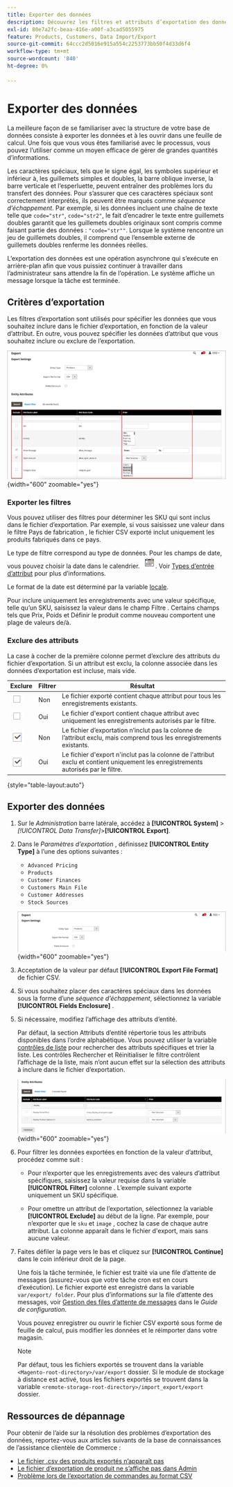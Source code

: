 ```yaml
---
title: Exporter des données
description: Découvrez les filtres et attributs d’exportation des données et comment exporter des données à partir de votre magasin.
exl-id: 80e7a2fc-beaa-416e-a00f-a3cad5055975
feature: Products, Customers, Data Import/Export
source-git-commit: 64ccc2d5016e915a554c2253773bb50f4d33d6f4
workflow-type: tm+mt
source-wordcount: '840'
ht-degree: 0%

---
```


# Exporter des données

La meilleure façon de se familiariser avec la structure de votre base de données consiste à exporter les données et à les ouvrir dans une feuille de calcul. Une fois que vous vous êtes familiarisé avec le processus, vous pouvez l’utiliser comme un moyen efficace de gérer de grandes quantités d’informations.

Les caractères spéciaux, tels que le signe égal, les symboles supérieur et inférieur à, les guillemets simples et doubles, la barre oblique inverse, la barre verticale et l’esperluette, peuvent entraîner des problèmes lors du transfert des données. Pour s’assurer que ces caractères spéciaux sont correctement interprétés, ils peuvent être marqués comme _séquence d’échappement_. Par exemple, si les données incluent une chaîne de texte telle que `code="str"`, `code="str2"`, le fait d’encadrer le texte entre guillemets doubles garantit que les guillemets doubles originaux sont compris comme faisant partie des données : `"code="str""`. Lorsque le système rencontre un jeu de guillemets doubles, il comprend que l’ensemble externe de guillemets doubles renferme les données réelles.

L’exportation des données est une opération asynchrone qui s’exécute en arrière-plan afin que vous puissiez continuer à travailler dans l’administrateur sans attendre la fin de l’opération. Le système affiche un message lorsque la tâche est terminée.

## Critères d’exportation

Les filtres d’exportation sont utilisés pour spécifier les données que vous souhaitez inclure dans le fichier d’exportation, en fonction de la valeur d’attribut. En outre, vous pouvez spécifier les données d’attribut que vous souhaitez inclure ou exclure de l’exportation.

![Critères d’exportation des données](./assets/data-export-entity-attributes-exclude.png){width="600" zoomable="yes"}

### Exporter les filtres

Vous pouvez utiliser des filtres pour déterminer les SKU qui sont inclus dans le fichier d’exportation. Par exemple, si vous saisissez une valeur dans le filtre Pays de fabrication , le fichier CSV exporté inclut uniquement les produits fabriqués dans ce pays.

Le type de filtre correspond au type de données. Pour les champs de date, vous pouvez choisir la date dans le calendrier. ![Icône Calendrier](../assets/icon-calendar.png). Voir [Types d’entrée d’attribut](../catalog/attributes-input-types.md) pour plus d’informations.

Le format de la date est déterminé par la variable [locale](../getting-started/store-details.md#locale-options).

Pour inclure uniquement les enregistrements avec une valeur spécifique, telle qu’un SKU, saisissez la valeur dans le champ Filtre . Certains champs tels que Prix, Poids et Définir le produit comme nouveau comportent une plage de valeurs de/à.

### Exclure des attributs

La case à cocher de la première colonne permet d’exclure des attributs du fichier d’exportation. Si un attribut est exclu, la colonne associée dans les données d’exportation est incluse, mais vide.

| Exclure | Filtrer | Résultat |
|--- |--- |--- |
| ![Case à cocher Effacée](../assets/checkbox-clear.png) | Non | Le fichier exporté contient chaque attribut pour tous les enregistrements existants. |
| ![Case à cocher Effacée](../assets/checkbox-clear.png) | Oui | Le fichier d&#39;export contient chaque attribut avec uniquement les enregistrements autorisés par le filtre. |
| ![Case à cocher sélectionnée](../assets/checkbox-selected.png) | Non | Le fichier d’exportation n’inclut pas la colonne de l’attribut exclu, mais comprend tous les enregistrements existants. |
| ![Case à cocher sélectionnée](../assets/checkbox-selected.png) | Oui | Le fichier d&#39;export n&#39;inclut pas la colonne de l&#39;attribut exclu et contient uniquement les enregistrements autorisés par le filtre. |

{style="table-layout:auto"}

## Exporter des données

1. Sur le _Administration_ barre latérale, accédez à **[!UICONTROL System]** > _[!UICONTROL Data Transfer]_>**[!UICONTROL Export]**.

1. Dans le _Paramètres d’exportation_ , définissez **[!UICONTROL Entity Type]** à l’une des options suivantes :

   - `Advanced Pricing`
   - `Products`
   - `Customer Finances`
   - `Customers Main File`
   - `Customer Addresses`
   - `Stock Sources`

   ![Paramètres d’exportation des données](./assets/data-export-settings.png){width="600" zoomable="yes"}

1. Acceptation de la valeur par défaut **[!UICONTROL Export File Format]** de fichier CSV.

1. Si vous souhaitez placer des caractères spéciaux dans les données sous la forme d’une _séquence d’échappement_, sélectionnez la variable **[!UICONTROL Fields Enclosure]** .

1. Si nécessaire, modifiez l’affichage des attributs d’entité.

   Par défaut, la section Attributs d’entité répertorie tous les attributs disponibles dans l’ordre alphabétique. Vous pouvez utiliser la variable [contrôles de liste](../getting-started/admin-grid-controls.md) pour rechercher des attributs spécifiques et trier la liste. Les contrôles Rechercher et Réinitialiser le filtre contrôlent l’affichage de la liste, mais n’ont aucun effet sur la sélection des attributs à inclure dans le fichier d’exportation.

   ![Attributs d’entité filtrés pour l’exportation de données](./assets/data-export-filter-entity-attributes.png){width="600" zoomable="yes"}

1. Pour filtrer les données exportées en fonction de la valeur d’attribut, procédez comme suit :

   - Pour n’exporter que les enregistrements avec des valeurs d’attribut spécifiques, saisissez la valeur requise dans la variable **[!UICONTROL Filter]** colonne . L’exemple suivant exporte uniquement un SKU spécifique.

   - Pour omettre un attribut de l’exportation, sélectionnez la variable **[!UICONTROL Exclude]** au début de la ligne. Par exemple, pour n’exporter que le `sku` et `image` , cochez la case de chaque autre attribut. La colonne apparaît dans le fichier d&#39;export, mais sans aucune valeur.

1. Faites défiler la page vers le bas et cliquez sur **[!UICONTROL Continue]** dans le coin inférieur droit de la page.

   Une fois la tâche terminée, le fichier est traité via une file d’attente de messages (assurez-vous que votre tâche cron est en cours d’exécution). Le fichier exporté est enregistré dans la variable `var/export/ folder`. Pour plus d’informations sur la file d’attente des messages, voir [Gestion des files d’attente de messages](https://experienceleague.adobe.com/docs/commerce-operations/configuration-guide/message-queues/manage-message-queues.html) dans le _Guide de configuration_.

   Vous pouvez enregistrer ou ouvrir le fichier CSV exporté sous forme de feuille de calcul, puis modifier les données et le réimporter dans votre magasin.

   >[!NOTE]
   >
   >Par défaut, tous les fichiers exportés se trouvent dans la variable `<Magento-root-directory>/var/export` dossier. Si le module de stockage à distance est activé, tous les fichiers exportés se trouvent dans la variable `<remote-storage-root-directory>/import_export/export` dossier.

## Ressources de dépannage

Pour obtenir de l’aide sur la résolution des problèmes d’exportation des données, reportez-vous aux articles suivants de la base de connaissances de l’assistance clientèle de Commerce :

- [Le fichier .csv des produits exportés n’apparaît pas](https://experienceleague.adobe.com/docs/commerce-knowledge-base/kb/troubleshooting/miscellaneous/exported-products-.csv-file-does-not-appear.html)
- [Le fichier d’exportation de produit ne s’affiche pas dans Admin](https://experienceleague.adobe.com/docs/commerce-knowledge-base/kb/support-tools/patches/v1-0-9/mdva-31168-magento-patch-product-export-file-does-not-show-in-admin.html)
- [Problème lors de l’exportation de commandes au format CSV](https://experienceleague.adobe.com/docs/commerce-knowledge-base/kb/support-tools/patches/v1-0-8/mdva-31242-magento-patch-issue-in-exporting-orders-in-csv-format.html)
